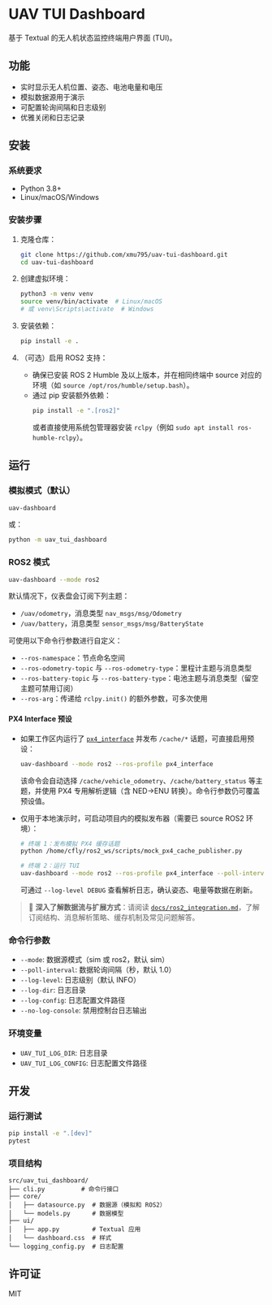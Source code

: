 # UAV TUI Dashboard

基于 Textual 的无人机状态监控终端用户界面 (TUI)。

## 功能

- 实时显示无人机位置、姿态、电池电量和电压
- 模拟数据源用于演示
- 可配置轮询间隔和日志级别
- 优雅关闭和日志记录

## 安装

### 系统要求

- Python 3.8+
- Linux/macOS/Windows

### 安装步骤

1. 克隆仓库：
   ```bash
   git clone https://github.com/xmu795/uav-tui-dashboard.git
   cd uav-tui-dashboard
   ```

2. 创建虚拟环境：
   ```bash
   python3 -m venv venv
   source venv/bin/activate  # Linux/macOS
   # 或 venv\Scripts\activate  # Windows
   ```

3. 安装依赖：
   ```bash
   pip install -e .
   ```

4. （可选）启用 ROS2 支持：
   - 确保已安装 ROS 2 Humble 及以上版本，并在相同终端中 source 对应的环境（如 `source /opt/ros/humble/setup.bash`）。
   - 通过 pip 安装额外依赖：
     ```bash
     pip install -e ".[ros2]"
     ```
     或者直接使用系统包管理器安装 `rclpy`（例如 `sudo apt install ros-humble-rclpy`）。

## 运行

### 模拟模式（默认）

```bash
uav-dashboard
```

或：

```bash
python -m uav_tui_dashboard
```

### ROS2 模式

```bash
uav-dashboard --mode ros2
```

默认情况下，仪表盘会订阅下列主题：

- `/uav/odometry`，消息类型 `nav_msgs/msg/Odometry`
- `/uav/battery`，消息类型 `sensor_msgs/msg/BatteryState`

可使用以下命令行参数进行自定义：

- `--ros-namespace`：节点命名空间
- `--ros-odometry-topic` 与 `--ros-odometry-type`：里程计主题与消息类型
- `--ros-battery-topic` 与 `--ros-battery-type`：电池主题与消息类型（留空主题可禁用订阅）
- `--ros-arg`：传递给 `rclpy.init()` 的额外参数，可多次使用

#### PX4 Interface 预设

- 如果工作区内运行了 [`px4_interface`](../px4_interface) 并发布 `/cache/*` 话题，可直接启用预设：

   ```bash
   uav-dashboard --mode ros2 --ros-profile px4_interface
   ```

   该命令会自动选择 `/cache/vehicle_odometry`、`/cache/battery_status` 等主题，并使用 PX4 专用解析逻辑（含 NED→ENU 转换）。命令行参数仍可覆盖预设值。

- 仅用于本地演示时，可启动项目内的模拟发布器（需要已 source ROS2 环境）：

   ```bash
   # 终端 1：发布模拟 PX4 缓存话题
   python /home/cfly/ros2_ws/scripts/mock_px4_cache_publisher.py

   # 终端 2：运行 TUI
   uav-dashboard --mode ros2 --ros-profile px4_interface --poll-interval 0.5
   ```

   可通过 `--log-level DEBUG` 查看解析日志，确认姿态、电量等数据在刷新。

> 📘 **深入了解数据流与扩展方式**：请阅读 [`docs/ros2_integration.md`](docs/ros2_integration.md)，了解订阅结构、消息解析策略、缓存机制及常见问题解答。

### 命令行参数

- `--mode`: 数据源模式（sim 或 ros2，默认 sim）
- `--poll-interval`: 数据轮询间隔（秒，默认 1.0）
- `--log-level`: 日志级别（默认 INFO）
- `--log-dir`: 日志目录
- `--log-config`: 日志配置文件路径
- `--no-log-console`: 禁用控制台日志输出

### 环境变量

- `UAV_TUI_LOG_DIR`: 日志目录
- `UAV_TUI_LOG_CONFIG`: 日志配置文件路径

## 开发

### 运行测试

```bash
pip install -e ".[dev]"
pytest
```

### 项目结构

```
src/uav_tui_dashboard/
├── cli.py          # 命令行接口
├── core/
│   ├── datasource.py  # 数据源（模拟和 ROS2）
│   └── models.py      # 数据模型
├── ui/
│   ├── app.py         # Textual 应用
│   └── dashboard.css  # 样式
└── logging_config.py  # 日志配置
```

## 许可证

MIT
